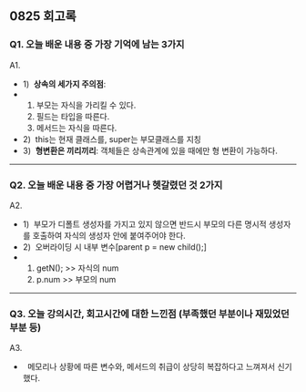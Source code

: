 
## 0825 회고록

### Q1. 오늘 배운 내용 중 가장 기억에 남는 3가지
A1. 
* 1)&nbsp; **상속의 세가지 주의점**:
*   1. 부모는 자식을 가리킬 수 있다.
    2. 필드는 타입을 따른다.
    3. 메서드는 자식을 따른다.
* 2)&nbsp; this는 현재 클래스를, super는 부모클래스를 지칭
* 3)&nbsp; **형변환은 끼리끼리**: 객체들은 상속관계에 있을 때에만 형 변환이 가능하다.

---

### Q2. 오늘 배운 내용 중 가장 어렵거나 헷갈렸던 것 2가지
A2. 
* 1)&nbsp; 부모가 디폴트 생성자를 가지고 있지 않으면 반드시 부모의 다른 명시적 생성자를 호출하여 자식의 생성자 안에 붙여주어야 한다.
* 2)&nbsp; 오버라이딩 시 내부 변수[parent p = new child();]
*   1. getN(); >> 자식의 num
    2. p.num >> 부모의 num

---

### Q3. 오늘 강의시간, 회고시간에 대한 느낀점 (부족했던 부분이나 재밌었던 부분 등)
A3. 
* &nbsp; 메모리나 상황에 따른 변수와, 메서드의 취급이 상당히 복잡하다고 느껴져서 신기했다.
